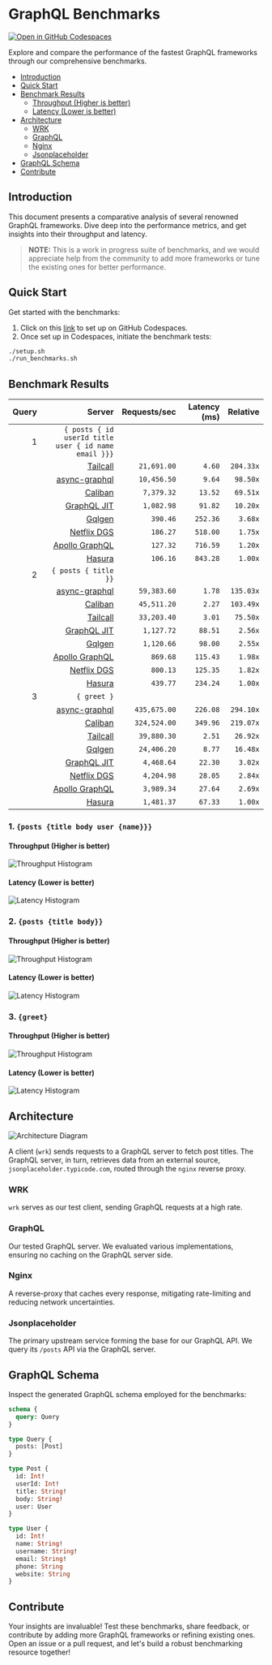 # GraphQL Benchmarks <!-- omit from toc -->

[![Open in GitHub Codespaces](https://github.com/codespaces/badge.svg)](https://codespaces.new/tailcallhq/graphql-benchmarks)

Explore and compare the performance of the fastest GraphQL frameworks through our comprehensive benchmarks.

- [Introduction](#introduction)
- [Quick Start](#quick-start)
- [Benchmark Results](#benchmark-results)
  - [Throughput (Higher is better)](#throughput-higher-is-better)
  - [Latency (Lower is better)](#latency-lower-is-better)
- [Architecture](#architecture)
  - [WRK](#wrk)
  - [GraphQL](#graphql)
  - [Nginx](#nginx)
  - [Jsonplaceholder](#jsonplaceholder)
- [GraphQL Schema](#graphql-schema)
- [Contribute](#contribute)

[Tailcall]: https://github.com/tailcallhq/tailcall
[Gqlgen]: https://github.com/99designs/gqlgen
[Apollo GraphQL]: https://github.com/apollographql/apollo-server
[Netflix DGS]: https://github.com/netflix/dgs-framework
[Caliban]: https://github.com/ghostdogpr/caliban
[async-graphql]: https://github.com/async-graphql/async-graphql
[Hasura]: https://github.com/hasura/graphql-engine
[GraphQL JIT]: https://github.com/zalando-incubator/graphql-jit

## Introduction

This document presents a comparative analysis of several renowned GraphQL frameworks. Dive deep into the performance metrics, and get insights into their throughput and latency.

> **NOTE:** This is a work in progress suite of benchmarks, and we would appreciate help from the community to add more frameworks or tune the existing ones for better performance.

## Quick Start

Get started with the benchmarks:

1. Click on this [link](https://codespaces.new/tailcallhq/graphql-benchmarks) to set up on GitHub Codespaces.
2. Once set up in Codespaces, initiate the benchmark tests:

```bash
./setup.sh
./run_benchmarks.sh
```

## Benchmark Results

<!-- PERFORMANCE_RESULTS_START -->

| Query | Server | Requests/sec | Latency (ms) | Relative |
|-------:|--------:|--------------:|--------------:|---------:|
| 1 | `{ posts { id userId title user { id name email }}}` |
|| [Tailcall] | `21,691.00` | `4.60` | `204.33x` |
|| [async-graphql] | `10,456.50` | `9.64` | `98.50x` |
|| [Caliban] | `7,379.32` | `13.52` | `69.51x` |
|| [GraphQL JIT] | `1,082.98` | `91.82` | `10.20x` |
|| [Gqlgen] | `390.46` | `252.36` | `3.68x` |
|| [Netflix DGS] | `186.27` | `518.00` | `1.75x` |
|| [Apollo GraphQL] | `127.32` | `716.59` | `1.20x` |
|| [Hasura] | `106.16` | `843.28` | `1.00x` |
| 2 | `{ posts { title }}` |
|| [async-graphql] | `59,383.60` | `1.78` | `135.03x` |
|| [Caliban] | `45,511.20` | `2.27` | `103.49x` |
|| [Tailcall] | `33,203.40` | `3.01` | `75.50x` |
|| [GraphQL JIT] | `1,127.72` | `88.51` | `2.56x` |
|| [Gqlgen] | `1,120.66` | `98.00` | `2.55x` |
|| [Apollo GraphQL] | `869.68` | `115.43` | `1.98x` |
|| [Netflix DGS] | `800.13` | `125.35` | `1.82x` |
|| [Hasura] | `439.77` | `234.24` | `1.00x` |
| 3 | `{ greet }` |
|| [async-graphql] | `435,675.00` | `226.08` | `294.10x` |
|| [Caliban] | `324,524.00` | `349.96` | `219.07x` |
|| [Tailcall] | `39,880.30` | `2.51` | `26.92x` |
|| [Gqlgen] | `24,406.20` | `8.77` | `16.48x` |
|| [GraphQL JIT] | `4,468.64` | `22.30` | `3.02x` |
|| [Netflix DGS] | `4,204.98` | `28.05` | `2.84x` |
|| [Apollo GraphQL] | `3,989.34` | `27.64` | `2.69x` |
|| [Hasura] | `1,481.37` | `67.33` | `1.00x` |

<!-- PERFORMANCE_RESULTS_END -->



### 1. `{posts {title body user {name}}}`
#### Throughput (Higher is better)

![Throughput Histogram](assets/req_sec_histogram1.png)

#### Latency (Lower is better)

![Latency Histogram](assets/latency_histogram1.png)

### 2. `{posts {title body}}`
#### Throughput (Higher is better)

![Throughput Histogram](assets/req_sec_histogram2.png)

#### Latency (Lower is better)

![Latency Histogram](assets/latency_histogram2.png)

### 3. `{greet}`
#### Throughput (Higher is better)

![Throughput Histogram](assets/req_sec_histogram3.png)

#### Latency (Lower is better)

![Latency Histogram](assets/latency_histogram3.png)

## Architecture

![Architecture Diagram](assets/architecture.png)

A client (`wrk`) sends requests to a GraphQL server to fetch post titles. The GraphQL server, in turn, retrieves data from an external source, `jsonplaceholder.typicode.com`, routed through the `nginx` reverse proxy.

### WRK

`wrk` serves as our test client, sending GraphQL requests at a high rate.

### GraphQL

Our tested GraphQL server. We evaluated various implementations, ensuring no caching on the GraphQL server side.

### Nginx

A reverse-proxy that caches every response, mitigating rate-limiting and reducing network uncertainties.

### Jsonplaceholder

The primary upstream service forming the base for our GraphQL API. We query its `/posts` API via the GraphQL server.

## GraphQL Schema

Inspect the generated GraphQL schema employed for the benchmarks:

```graphql
schema {
  query: Query
}

type Query {
  posts: [Post]
}

type Post {
  id: Int!
  userId: Int!
  title: String!
  body: String!
  user: User
}

type User {
  id: Int!
  name: String!
  username: String!
  email: String!
  phone: String
  website: String
}
```

## Contribute

Your insights are invaluable! Test these benchmarks, share feedback, or contribute by adding more GraphQL frameworks or refining existing ones. Open an issue or a pull request, and let's build a robust benchmarking resource together!
